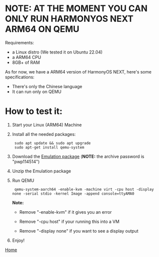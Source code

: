 # NOTE: AT THE MOMENT YOU CAN ONLY RUN HARMONYOS NEXT ARM64 ON QEMU
Requirements:
- a Linux distro (We tested it on Ubuntu 22.04)
- a ARM64 CPU
- 8GB+ of RAM

As for now, we have a ARM64 version of HarmonyOS NEXT, here's some specifications:
- There's only the Chinese language
- It can run only on QEMU

# How to test it:

1) Start your Linux (ARM64) Machine

3) Install all the needed packages:
   ```
    sudo apt update && sudo apt upgrade
    sudo apt-get install qemu-system
   ```
4) Download the [Emulation package](https://devuploads.com/vddyjezw9v4j) (**NOTE:** the archive password is "pwp114514")

6) Unzip the Emulation package
7) Run QEMU
   ```
    qemu-system-aarch64 -enable-kvm -machine virt -cpu host -display none -serial stdio -kernel Image -append console=ttyAMA0
   ```
   **Note:**
     - Remove "-enable-kvm" if it gives you an error
   
     - Remove "-cpu host" if your running this into a VM
   
     - Remove "-display none" if you want to see a display output
       
8) Enjoy!

[Home](https://ryzenstechdev.github.io/LibHMOS-NEXT/)
